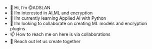 - 👋 Hi, I’m @ADSLAN
- 👀 I’m interested in AI,ML and encryption
- 🌱 I’m currently learning Applied AI with Python
- 💞️ I’m looking to collaborate on creating ML models and encryption plugins
- 📫 How to reach me on here is via collaborations
- 🙋‍ Reach out let us create together
<!---
ADSLAN/ADSLAN is a ✨ special ✨ repository because its `README.md` (this file) appears on your GitHub profile.
You can click the Preview link to take a look at your changes.
--->
